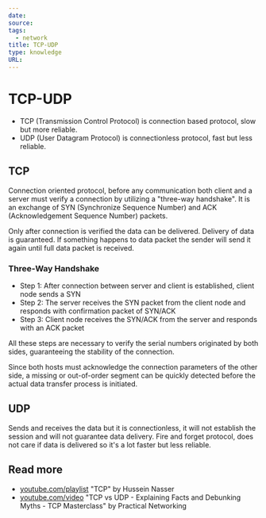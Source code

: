 ```yaml
---
date: 
source: 
tags:
  - network
title: TCP-UDP
type: knowledge
URL: 
---
```


# TCP-UDP

- TCP (Transmission Control Protocol) is connection based protocol, slow but more reliable.
- UDP (User Datagram Protocol) is connectionless protocol, fast but less reliable.

## TCP

Connection oriented protocol, before any communication both client and a server must verify a connection by utilizing a "three-way handshake". It is an exchange of SYN (Synchronize Sequence Number) and ACK (Acknowledgement Sequence Number) packets.

Only after connection is verified the data can be delivered. Delivery of data is guaranteed. If something happens to data packet the sender will send it again until full data packet is received.

### Three-Way Handshake

- Step 1: After connection between server and client is established, client node sends a SYN
- Step 2: The server receives the SYN packet from the client node and responds with confirmation packet of SYN/ACK
- Step 3: Client node receives the SYN/ACK from the server and responds with an ACK packet

All these steps are necessary to verify the serial numbers originated by both sides, guaranteeing the stability of the connection.

Since both hosts must acknowledge the connection parameters of the other side, a missing or out-of-order segment can be quickly detected before the actual data transfer process is initiated.

## UDP

Sends and receives the data but it is connectionless, it will not establish the session and will not guarantee data delivery. Fire and forget protocol, does not care if data is delivered so it's a lot faster but less reliable.

## Read more

- [youtube.com/playlist](https://www.youtube.com/playlist?list=PLQnljOFTspQX_Zkt_8teMRsdY4sNt4BX6) "TCP" by Hussein Nasser
- [youtube.com/video](https://www.youtube.com/watch?v=jE_FcgpQ7Co) "TCP vs UDP - Explaining Facts and Debunking Myths - TCP Masterclass" by Practical Networking
